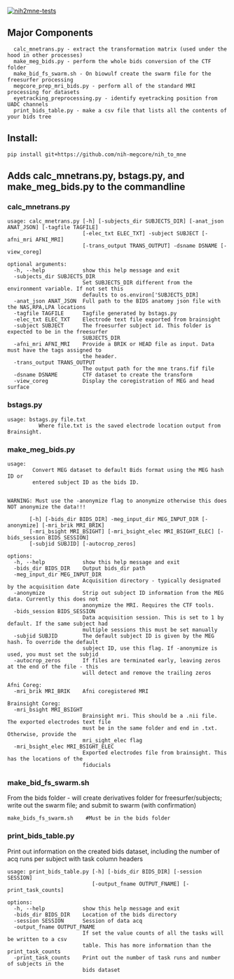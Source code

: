 [![nih2mne-tests](https://github.com/nih-megcore/nih_to_mne/actions/workflows/nih2mne-actions.yml/badge.svg?branch=master)](https://github.com/nih-megcore/nih_to_mne/actions/workflows/nih2mne-actions.yml)

## Major Components
```
  calc_mnetrans.py - extract the transformation matrix (used under the hood in other processes)
  make_meg_bids.py - perform the whole bids conversion of the CTF folder
  make_bid_fs_swarm.sh - On biowulf create the swarm file for the freesurfer processing
  megcore_prep_mri_bids.py - perform all of the standard MRI processing for datasets
  eyetracking_preprocessing.py - identify eyetracking position from UADC channels
  print_bids_table.py - make a csv file that lists all the contents of your bids tree
```

## Install:
```pip install git+https://github.com/nih-megcore/nih_to_mne```


## Adds calc_mnetrans.py, bstags.py, and make_meg_bids.py to the commandline

### calc_mnetrans.py
```
usage: calc_mnetrans.py [-h] [-subjects_dir SUBJECTS_DIR] [-anat_json ANAT_JSON] [-tagfile TAGFILE]
                        [-elec_txt ELEC_TXT] -subject SUBJECT [-afni_mri AFNI_MRI]
                        [-trans_output TRANS_OUTPUT] -dsname DSNAME [-view_coreg]

optional arguments:
  -h, --help            show this help message and exit
  -subjects_dir SUBJECTS_DIR
                        Set SUBJECTS_DIR different from the environment variable. If not set this
                        defaults to os.environ['SUBJECTS_DIR]
  -anat_json ANAT_JSON  Full path to the BIDS anatomy json file with the NAS,RPA,LPA locations
  -tagfile TAGFILE      Tagfile generated by bstags.py
  -elec_txt ELEC_TXT    Electrode text file exported from brainsight
  -subject SUBJECT      The freesurfer subject id. This folder is expected to be in the freesurfer
                        SUBJECTS_DIR
  -afni_mri AFNI_MRI    Provide a BRIK or HEAD file as input. Data must have the tags assigned to
                        the header.
  -trans_output TRANS_OUTPUT
                        The output path for the mne trans.fif file
  -dsname DSNAME        CTF dataset to create the transform
  -view_coreg           Display the coregistration of MEG and head surface
```

### bstags.py
```
usage: bstags.py file.txt
          Where file.txt is the saved electrode location output from Brainsight.
```

### make_meg_bids.py
```
usage: 
        Convert MEG dataset to default Bids format using the MEG hash ID or 
        entered subject ID as the bids ID.        
        

WARNING: Must use the -anonymize flag to anonymize otherwise this does NOT anonymize the data!!!
        
       [-h] [-bids_dir BIDS_DIR] -meg_input_dir MEG_INPUT_DIR [-anonymize] [-mri_brik MRI_BRIK]
       [-mri_bsight MRI_BSIGHT] [-mri_bsight_elec MRI_BSIGHT_ELEC] [-bids_session BIDS_SESSION]
       [-subjid SUBJID] [-autocrop_zeros]

options:
  -h, --help            show this help message and exit
  -bids_dir BIDS_DIR    Output bids_dir path
  -meg_input_dir MEG_INPUT_DIR
                        Acquisition directory - typically designated by the acquisition date
  -anonymize            Strip out subject ID information from the MEG data. Currently this does not
                        anonymize the MRI. Requires the CTF tools.
  -bids_session BIDS_SESSION
                        Data acquisition session. This is set to 1 by default. If the same subject had
                        multiple sessions this must be set manually
  -subjid SUBJID        The default subject ID is given by the MEG hash. To override the default
                        subject ID, use this flag. If -anonymize is used, you must set the subjid
  -autocrop_zeros       If files are terminated early, leaving zeros at the end of the file - this
                        will detect and remove the trailing zeros

Afni Coreg:
  -mri_brik MRI_BRIK    Afni coregistered MRI

Brainsight Coreg:
  -mri_bsight MRI_BSIGHT
                        Brainsight mri. This should be a .nii file. The exported electrodes text file
                        must be in the same folder and end in .txt. Otherwise, provide the
                        mri_sight_elec flag
  -mri_bsight_elec MRI_BSIGHT_ELEC
                        Exported electrodes file from brainsight. This has the locations of the
                        fiducials
```
### make_bid_fs_swarm.sh
From the bids folder - will create derivatives folder for freesurfer/subjects; write out the swarm file; and submit to swarm (with confirmation)
```
make_bids_fs_swarm.sh    #Must be in the bids folder
```



### print_bids_table.py
Print out information on the created bids dataset, including the number of acq runs per subject with task column headers
```
usage: print_bids_table.py [-h] [-bids_dir BIDS_DIR] [-session SESSION]
                           [-output_fname OUTPUT_FNAME] [-print_task_counts]

options:
  -h, --help            show this help message and exit
  -bids_dir BIDS_DIR    Location of the bids directory
  -session SESSION      Session of data acq
  -output_fname OUTPUT_FNAME
                        If set the value counts of all the tasks will be written to a csv
                        table. This has more information than the print_task_counts
  -print_task_counts    Print out the number of task runs and number of subjects in the
                        bids dataset
```
